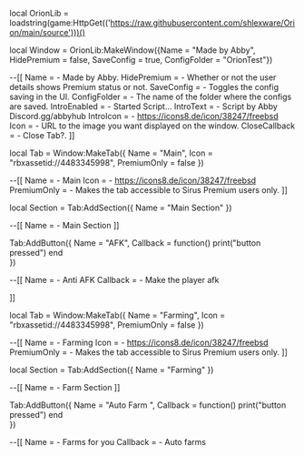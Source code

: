 local OrionLib = loadstring(game:HttpGet(('https://raw.githubusercontent.com/shlexware/Orion/main/source')))()

local Window = OrionLib:MakeWindow({Name = "Made by Abby", HidePremium = false, SaveConfig = true, ConfigFolder = "OrionTest"})

--[[
Name = <string> - Made by Abby.
HidePremium = <bool> - Whether or not the user details shows Premium status or not.
SaveConfig = <bool> - Toggles the config saving in the UI.
ConfigFolder = <string> - The name of the folder where the configs are saved.
IntroEnabled = <bool> - Started Script...
IntroText = <string> - Script by Abby Discord.gg/abbyhub
IntroIcon = <string> - https://icons8.de/icon/38247/freebsd
Icon = <string> - URL to the image you want displayed on the window.
CloseCallback = <function> - Close Tab?.
]]

local Tab = Window:MakeTab({
	Name = "Main",
	Icon = "rbxassetid://4483345998",
	PremiumOnly = false
})

--[[
Name = <string> - Main
Icon = <string> - https://icons8.de/icon/38247/freebsd
PremiumOnly = <bool> - Makes the tab accessible to Sirus Premium users only.
]]

local Section = Tab:AddSection({
	Name = "Main Section"
})

--[[
Name = <string> - Main Section
]]

Tab:AddButton({
	Name = "AFK",
	Callback = function()
      		print("button pressed")
  	end    
})

--[[
Name = <string> - Anti AFK
Callback = <function> - Make the player afk
  
]]

local Tab = Window:MakeTab({
	Name = "Farming",
	Icon = "rbxassetid://4483345998",
	PremiumOnly = false
})

--[[
Name = <string> - Farming
Icon = <string> - https://icons8.de/icon/38247/freebsd
PremiumOnly = <bool> - Makes the tab accessible to Sirus Premium users only.
]]

local Section = Tab:AddSection({
	Name = "Farming"
})

--[[
Name = <string> - Farm Section
]]

Tab:AddButton({
	Name = "Auto Farm ",
	Callback = function()
      		print("button pressed")
  	end    
})

--[[
Name = <string> - Farms for you
Callback = <function> - Auto farms

